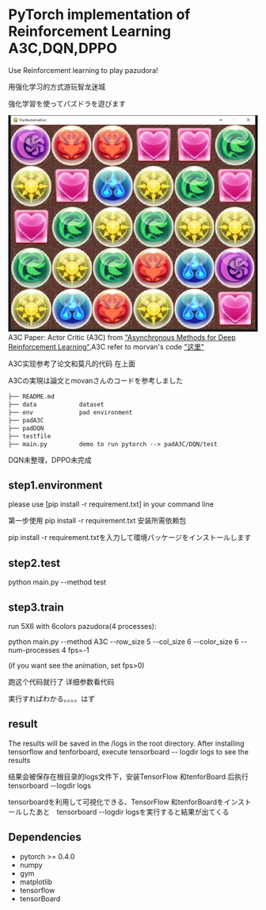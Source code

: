 <!--
 * @函数说明: 
 * @Author: hongqing
 * @Date: 2021-07-21 11:29:10
 * @LastEditTime: 2021-08-12 15:35:34
-->
# PyTorch implementation of Reinforcement Learning A3C,DQN,DPPO
Use Reinforcement learning to play pazudora!

用强化学习的方式游玩智龙迷城

強化学習を使ってパズドラを遊びます

![pad](data/result/pad.png)
A3C Paper: Actor Critic (A3C) from ["Asynchronous Methods for Deep Reinforcement Learning"](https://arxiv.org/pdf/1602.01783v1.pdf),A3C refer to morvan's code ["这里"](https://github.com/MorvanZhou/pytorch-A3C)

A3C实现参考了论文和莫凡的代码 在上面

A3Cの実現は論文とmovanさんのコードを参考しました

```
├── README.md
├── data            dataset
├── env             pad environment
├── padA3C            
├── padDQN              
├── testfile
├── main.py         demo to run pytorch --> padA3C/DQN/test
```


DQN未整理，DPPO未完成



## step1.environment
please use [pip install -r requirement.txt] in your command line

第一步使用 pip install -r requirement.txt 安装所需依赖包

pip install -r requirement.txtを入力して環境パッケージをインストールします

## step2.test
python main.py --method test

## step3.train

run 5X6 with 6colors pazudora(4 processes):

python main.py --method A3C --row_size 5 --col_size 6 --color_size 6 --num-processes 4 fps=-1

(if you want see the animation, set fps>0)

跑这个代码就行了 详细参数看代码

実行すればわかる。。。。はず

## result
The results will be saved in the /logs in the root directory. After installing tensorflow and tenforboard, execute tensorboard -- logdir logs to see the results

结果会被保存在根目录的logs文件下，安装TensorFlow 和tenforBoard 后执行 tensorboard --logdir logs

tensorboardを利用して可視化できる、TensorFlow 和tenforBoardをインストールしたあと　tensorboard --logdir logsを実行すると結果が出てくる



## Dependencies

* pytorch >= 0.4.0
* numpy
* gym
* matplotlib
* tensorflow
* tensorBoard
